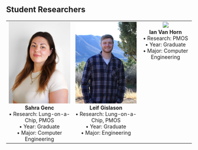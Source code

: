 ## Student Researchers

<table>
  <tr>
    <td align="center" valign="top">
      <img src="https://raw.githubusercontent.com/flcnanolab/flcnanolab.github.io/main/ImagesForWeb/Students/IMG_8115.jpeg" width="300"><br>
      <strong>Sahra Genc</strong><br>
      • Research: Lung-on-a-Chip, PMOS<br>
      • Year: Graduate<br>
      • Major: Computer Engineering
    </td>
    <td align="center" valign="top">
      <img src="https://raw.githubusercontent.com/flcnanolab/flcnanolab.github.io/main/ImagesForWeb/Students/IMG_6848.jpeg" width="300"><br>
      <strong>Leif Gislason</strong><br>
      • Research: Lung-on-a-Chip, PMOS<br>
      • Year: Graduate <br>
      • Major: Engineering
    </td>
    <td align="center" valign="top">
      <img src="https://raw.githubusercontent.com/flcnanolab/flcnanolab.github.io/main/ImagesForWeb/Students/IMG_5826.JPG" width="300"><br>
      <strong>Ian Van Horn</strong><br>
      • Research: PMOS<br>
      • Year: Graduate <br>
      • Major: Computer Engineering
    </td>
  </tr>
</table>

